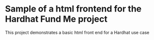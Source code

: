 # Sample of a html frontend for the Hardhat Fund Me project

This project demonstrates a basic html front end for a Hardhat use case